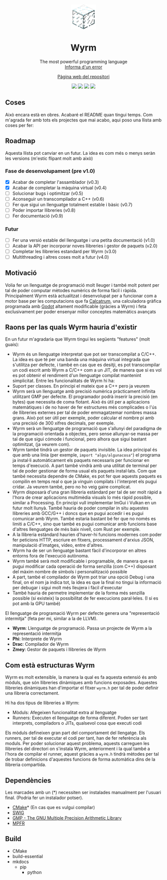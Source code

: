 <br />
 <p align="center">
  <img src="logo.png" alt="Logo" width="80" height="80">

  <h1 align="center">Wyrm</h1>
    <p align="center">
    The most powerful programming language
    <br />
    <a href="https://git.aranroig.com/BinarySandia04/Wyrm/issues">Informa d'un error</a>
</p>
<p align="center">
  <a href="https://git.aranroig.com/BinarySandia04/Wyrm">Pàgina web del repositori</a>
</p>
<p align="center">
<img src="https://img.shields.io/github/repo-size/BinarySandia04/Wyrm?color=%23fff&label=Repo%20size&style=for-the-badge">
<img src="https://img.shields.io/github/languages/code-size/BinarySandia04/Wyrm?color=%23ccc&style=for-the-badge">
<img src="https://img.shields.io/github/v/tag/BinarySandia04/Wyrm?color=%23a5dff2&label=Version&style=for-the-badge">
<img src="https://img.shields.io/github/downloads/BinarySandia04/Wyrm/total?style=for-the-badge">
</p>

## Coses
Això encara està en obres. Acabaré el README quan tingui temps. Com m'agrada fer amb tots els projectes que mai acabo, aqui poso una llista amb coses per fer:

## Roadmap
Aquesta llista pot canviar en un futur. La idea es com més o menys seràn les versions (m'estic flipant molt amb això)

### Fase de desenvolupament (pre v1.0)
- [X] Acabar de completar l'assamblador (v0.3)
- [X] Acabar de completar la màquina virtual (v0.4)
- [ ] Solucionar bugs i optimitzar (v0.5)
- [ ] Aconseguir un transcompilador a C++ (v0.6)
- [ ] Fer que sigui un llenguatge totalment estable i bàsic (v0.7)
- [ ] Poder importar llibreries (v0.8)
- [ ] Fer documentació (v0.9)

### Futur
- [ ] Fer una versió estable del llenguatge i una petita documentació (v1.0)
- [ ] Acabar la API per incorporar noves llibreries i gestor de paquets (v2.0)
- [ ] Completar les llibreries estandard per Wyrm (v3.0)
- [ ] Multithreading i altres coses molt a futur (v4.0)

## Motivació

Volia fer un llenguatge de programació molt lleuger i també molt potent per tal de poder
computar mètodes numèrics de forma fàcil i ràpida. Principalment Wyrm està actualitzat i desenvolupat
per a funcionar com a motor base per les computacions que fa [Calcatrum](https://git.aranroig.com/BinarySandia04/Calcutrum), una calculadora gràfica programada amb [Godot](https://github.com/godotengine/godot) altament modificable (gràcies a Wyrm) i feta exclusivament per poder ensenyar millor conceptes matemàtics avançats

## Raons per las quals Wyrm hauria d'existir

En un futur m'agradaria que Wyrm tingui les següents "features" (molt guais):

- Wyrm és un llenguatge interpretat que pot ser transcompilat a C/C++. La idea es que té per una banda una màquina virtual integrada que s'utilitza per defecte, i també en cas que es desitji, es pot transcompilar un codi escrit amb Wyrm a C/C++ com a un JIT, de manera que si es vol es pot obtenir el rendiment d'un llenguatge compilat mantenint simplicitat. Entre les funcionalitats de Wyrm hi ha:
- Suport per classes. En principi el mateix que a C++ pero ja veurem
- Wyrm serà un llenguatge amb precisió numèrica pràcticament infinita utilitzant GMP per defecte. El programador podrà inserir la precisió (en bytes) que necessita de coma flotant. Això és útil per a aplicacions matemàtiques i de no haver de fer estructures més complicades o l'ús de llibreries externes per tal de poder emmagatzemar nombres massa grans. Això pot ser útil per exemple, poder calcular el nombre pi amb una precisió de 300 xifres decimals, per exemple.
- Wyrm serà un llenguatge de programació que s'allunyi del paradigma de la programació orientada a objectes, pero sense allunyar-se massa per tal de que sigui cómode i funcional, pero alhora que sigui bastant optimitzat, (ja veurem com).
- Wyrm també tindrà un gestor de paquets invisible. La idea principal és que amb una línia (per exemple, `import "algo/algunacosa"`) el programa ja instal·li automàticament els paquets necessaris per funcionar en temps d'execució. A part també vindrà amb una utilitat de terminal per tal de poder gestionar de forma usual els paquets instal·lats. Com que també necessita dependre de CMake, es pot fer que aquests paquets es compilin en temps real o que ja vinguin compilats i l'interpret els pugui cridar. Ja veurem també, pero no ho veig gaire complicat.
- Wyrm disposarà d'una gran llibreria estàndard per tal de ser molt ràpid a l'hora de crear aplicacions multimèdia visuals lo més ràpid possible, similar a Processing. En principi vull implementar ImGui i Vulkan en un futur molt llunyà. També hauria de poder compilar in situ aquestes llibreries amb GCC/G++ i doncs que en pugui accedir i es pugui comunicar amb Wyrm. També estaria bastant bé fer que no només es limiti a C/C++, sino que també es pugui comunicar amb funcions base d'altres llenguatges de més baix nivell, com Rust per exemple.
- A la llibreria estàndard haurien d'haver-hi funcions modernes com poder fer peticions HTTP, escriure en fitxers, processament d'arxius JSON, manipulació d'imatges, vídeo, entre d'altres.
- Wyrm ha de ser un llenguatge bastant fàcil d'incorporar en altres entorns fora de l'execució autònoma.
- Wyrm també serà molt modificable i programable, de manera que es pugui modificar cada operació de forma senzilla (com C++) disposant del màxim nombre de símbols i personalització possible
- A part, també el compilador de Wyrm pot triar una opció Debug i una final, on el nom ja indica tot, la idea es que la final no tingui la informació per debugar i sigui molt més lleujera i fàcil d'executar
- També hauria de permetre implementar de la forma més senzilla possible (si existeix) la possibilitat de fer execucions paral·leles. (I si es pot amb la GPU també)

El llenguatge de programació Wyrm per defecte genera una "representació intermitja" (feta per mi, similar a la de LLVM).

- **Wyrm**: Llenguatge de programació. Passa un projecte de Wyrm a la representació intermitja
- **Phi**: Interprete de Wyrm
- **Drac**: Compilador de Wyrm
- **Zmey**: Gestor de paquets i llibreries de Wyrm

## Com està estructuras Wyrm

Wyrm es molt extensible, la manera la qual es fa aquesta extensió és amb mòduls, que són llibreries dinàmiques amb funcions exposades.
Aquestes llibreries dinàmiques han d'importar el fitxer `wyrm.h` per tal de poder definir una llibreria correctament.

Hi ha dos tipus de llibreries a Wyrm:

- Mòduls: Afegeixen funcionalitat extra al llenguatge
- Runners: Executen el llenguatge de forma diferent. Poden ser tant interprets, compiladors o JITs, qualsevol cosa que executi codi

Els mòduls defineixen gran part del comportament del llengatge. Els runners, per tal de executar el codi per tant, han de fer
referència als moduls. Per poder solucionar aquest problema, aquests carreguen les llibreries del directori on s'instala Wyrm,
anteriorment i la qual també a l'hora de compilar el runner, aquest gràcies a `wyrm.h` tindrà mètodes per tal de trobar definicions
d'aquestes funcions de forma automàtica dins de la llibreria compartida.

## Dependències

Les marcades amb un (*) necessiten ser instalades manualment per l'usuari final. (Podria fer un instalador potser).

- [CMake](https://cmake.org/)* (En cas que es vulgui compilar)
- [SWIG](https://www.swig.org/)
- [GMP - The GNU Multiple Precision Arithmetic Library](https://gmplib.org/)
- [MPFR](https://www.mpfr.org/)

## Build
- CMake
- build-essential
- mkdocs
  - pip
    - python
